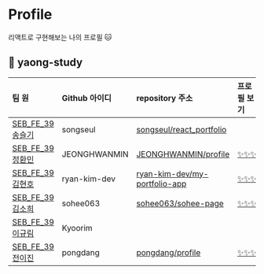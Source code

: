 # Profile
리액트로 구현해보는 나의 프로필 🐱 

## 🐯 yaong-study

|팀 원|Github 아이디|repository 주소|프로필 보기|
|:--|:--|:--|:--|
|[SEB_FE_39 송슬기](https://github.com/songseul)|songseul|[songseul/react_portfolio](https://github.com/songseul/react_portfolio)||
|[SEB_FE_39 정환민](https://github.com/JEONGHWANMIN)|JEONGHWANMIN|[JEONGHWANMIN/profile](https://github.com/JEONGHWANMIN/profile)|[✨✨✨](https://hwanmin.vercel.app/)|
|[SEB_FE_39 김현호](https://github.com/ryan-kim-dev)|ryan-kim-dev|[ryan-kim-dev/my-portfolio-app](https://github.com/ryan-kim-dev/my-portfolio-app)|[✨✨✨](https://neon-kleicha-5f51ad.netlify.app/)|
|[SEB_FE_39 김소희](https://github.com/sohee063)|sohee063|[sohee063/sohee-page](https://github.com/sohee063/sohee-page)|[✨✨✨](https://sohee-page.vercel.app/)|
|[SEB_FE_39 이규림](https://github.com/Kyoorim)|Kyoorim|||
|[SEB_FE_39 전이진](https://github.com/pongdang)|pongdang|[pongdang/profile](https://github.com/pongdang/profile)|[✨✨✨](https://profile-pongdang.vercel.app/)|
